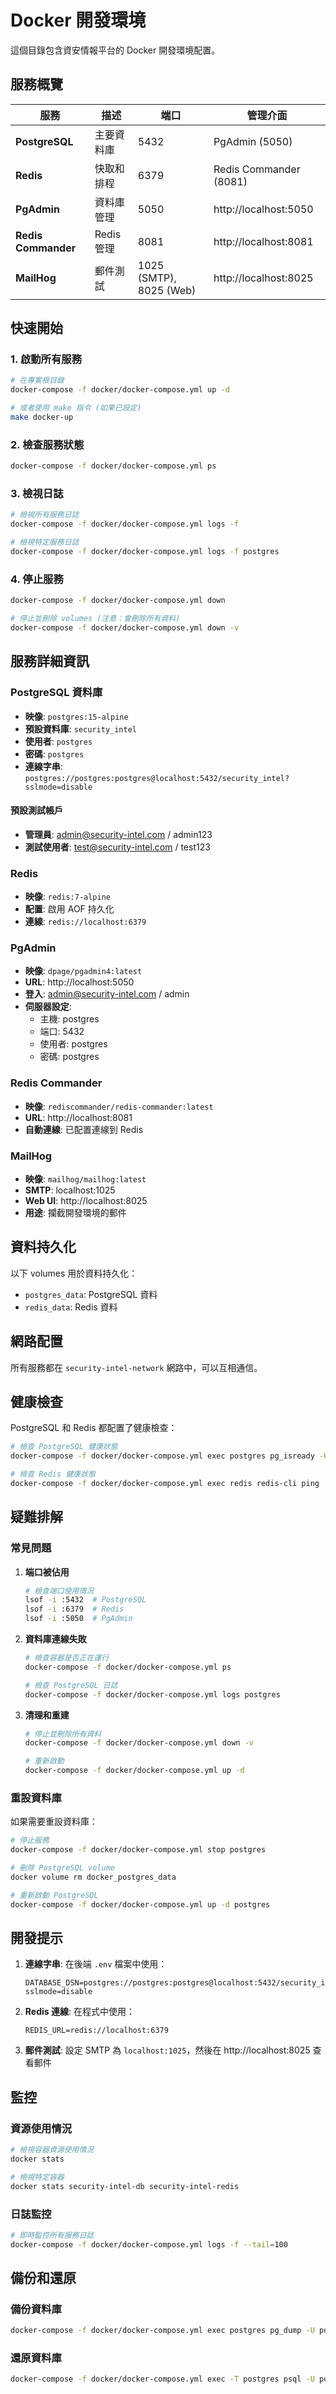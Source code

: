 # Docker 開發環境

這個目錄包含資安情報平台的 Docker 開發環境配置。

## 服務概覽

| 服務                | 描述       | 端口                    | 管理介面               |
| ------------------- | ---------- | ----------------------- | ---------------------- |
| **PostgreSQL**      | 主要資料庫 | 5432                    | PgAdmin (5050)         |
| **Redis**           | 快取和排程 | 6379                    | Redis Commander (8081) |
| **PgAdmin**         | 資料庫管理 | 5050                    | http://localhost:5050  |
| **Redis Commander** | Redis 管理 | 8081                    | http://localhost:8081  |
| **MailHog**         | 郵件測試   | 1025 (SMTP), 8025 (Web) | http://localhost:8025  |

## 快速開始

### 1. 啟動所有服務

```bash
# 在專案根目錄
docker-compose -f docker/docker-compose.yml up -d

# 或者使用 make 指令 (如果已設定)
make docker-up
```

### 2. 檢查服務狀態

```bash
docker-compose -f docker/docker-compose.yml ps
```

### 3. 檢視日誌

```bash
# 檢視所有服務日誌
docker-compose -f docker/docker-compose.yml logs -f

# 檢視特定服務日誌
docker-compose -f docker/docker-compose.yml logs -f postgres
```

### 4. 停止服務

```bash
docker-compose -f docker/docker-compose.yml down

# 停止並刪除 volumes (注意：會刪除所有資料)
docker-compose -f docker/docker-compose.yml down -v
```

## 服務詳細資訊

### PostgreSQL 資料庫

- **映像**: `postgres:15-alpine`
- **預設資料庫**: `security_intel`
- **使用者**: `postgres`
- **密碼**: `postgres`
- **連線字串**: `postgres://postgres:postgres@localhost:5432/security_intel?sslmode=disable`

#### 預設測試帳戶

- **管理員**: admin@security-intel.com / admin123
- **測試使用者**: test@security-intel.com / test123

### Redis

- **映像**: `redis:7-alpine`
- **配置**: 啟用 AOF 持久化
- **連線**: `redis://localhost:6379`

### PgAdmin

- **映像**: `dpage/pgadmin4:latest`
- **URL**: http://localhost:5050
- **登入**: admin@security-intel.com / admin
- **伺服器設定**:
  - 主機: postgres
  - 端口: 5432
  - 使用者: postgres
  - 密碼: postgres

### Redis Commander

- **映像**: `rediscommander/redis-commander:latest`
- **URL**: http://localhost:8081
- **自動連線**: 已配置連線到 Redis

### MailHog

- **映像**: `mailhog/mailhog:latest`
- **SMTP**: localhost:1025
- **Web UI**: http://localhost:8025
- **用途**: 攔截開發環境的郵件

## 資料持久化

以下 volumes 用於資料持久化：

- `postgres_data`: PostgreSQL 資料
- `redis_data`: Redis 資料

## 網路配置

所有服務都在 `security-intel-network` 網路中，可以互相通信。

## 健康檢查

PostgreSQL 和 Redis 都配置了健康檢查：

```bash
# 檢查 PostgreSQL 健康狀態
docker-compose -f docker/docker-compose.yml exec postgres pg_isready -U postgres

# 檢查 Redis 健康狀態
docker-compose -f docker/docker-compose.yml exec redis redis-cli ping
```

## 疑難排解

### 常見問題

1. **端口被佔用**

   ```bash
   # 檢查端口使用情況
   lsof -i :5432  # PostgreSQL
   lsof -i :6379  # Redis
   lsof -i :5050  # PgAdmin
   ```

2. **資料庫連線失敗**

   ```bash
   # 檢查容器是否正在運行
   docker-compose -f docker/docker-compose.yml ps

   # 檢查 PostgreSQL 日誌
   docker-compose -f docker/docker-compose.yml logs postgres
   ```

3. **清理和重建**

   ```bash
   # 停止並刪除所有資料
   docker-compose -f docker/docker-compose.yml down -v

   # 重新啟動
   docker-compose -f docker/docker-compose.yml up -d
   ```

### 重設資料庫

如果需要重設資料庫：

```bash
# 停止服務
docker-compose -f docker/docker-compose.yml stop postgres

# 刪除 PostgreSQL volume
docker volume rm docker_postgres_data

# 重新啟動 PostgreSQL
docker-compose -f docker/docker-compose.yml up -d postgres
```

## 開發提示

1. **連線字串**: 在後端 `.env` 檔案中使用：

   ```
   DATABASE_DSN=postgres://postgres:postgres@localhost:5432/security_intel?sslmode=disable
   ```

2. **Redis 連線**: 在程式中使用：

   ```
   REDIS_URL=redis://localhost:6379
   ```

3. **郵件測試**: 設定 SMTP 為 `localhost:1025`，然後在 http://localhost:8025 查看郵件

## 監控

### 資源使用情況

```bash
# 檢視容器資源使用情況
docker stats

# 檢視特定容器
docker stats security-intel-db security-intel-redis
```

### 日誌監控

```bash
# 即時監控所有服務日誌
docker-compose -f docker/docker-compose.yml logs -f --tail=100
```

## 備份和還原

### 備份資料庫

```bash
docker-compose -f docker/docker-compose.yml exec postgres pg_dump -U postgres security_intel > backup.sql
```

### 還原資料庫

```bash
docker-compose -f docker/docker-compose.yml exec -T postgres psql -U postgres security_intel < backup.sql
```
